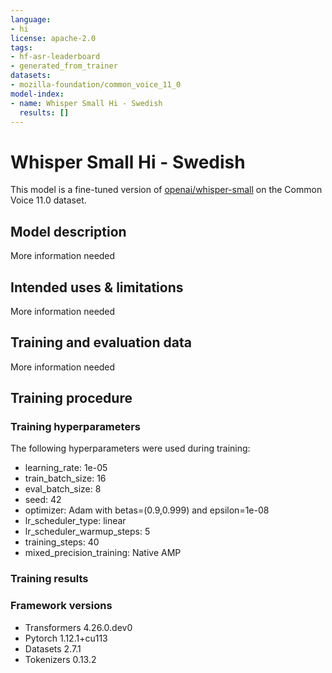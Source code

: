 ```yaml
---
language:
- hi
license: apache-2.0
tags:
- hf-asr-leaderboard
- generated_from_trainer
datasets:
- mozilla-foundation/common_voice_11_0
model-index:
- name: Whisper Small Hi - Swedish
  results: []
---
```


<!-- This model card has been generated automatically according to the information the Trainer had access to. You
should probably proofread and complete it, then remove this comment. -->

# Whisper Small Hi - Swedish

This model is a fine-tuned version of [openai/whisper-small](https://huggingface.co/openai/whisper-small) on the Common Voice 11.0 dataset.

## Model description

More information needed

## Intended uses & limitations

More information needed

## Training and evaluation data

More information needed

## Training procedure

### Training hyperparameters

The following hyperparameters were used during training:
- learning_rate: 1e-05
- train_batch_size: 16
- eval_batch_size: 8
- seed: 42
- optimizer: Adam with betas=(0.9,0.999) and epsilon=1e-08
- lr_scheduler_type: linear
- lr_scheduler_warmup_steps: 5
- training_steps: 40
- mixed_precision_training: Native AMP

### Training results



### Framework versions

- Transformers 4.26.0.dev0
- Pytorch 1.12.1+cu113
- Datasets 2.7.1
- Tokenizers 0.13.2
